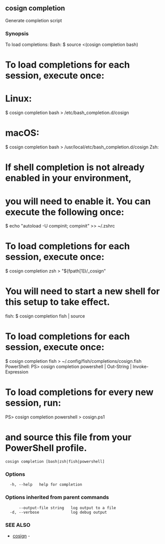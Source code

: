 ## cosign completion

Generate completion script

### Synopsis

To load completions:
Bash:
  $ source <(cosign completion bash)
  # To load completions for each session, execute once:
  # Linux:
  $ cosign completion bash > /etc/bash_completion.d/cosign
  # macOS:
  $ cosign completion bash > /usr/local/etc/bash_completion.d/cosign
Zsh:
  # If shell completion is not already enabled in your environment,
  # you will need to enable it.  You can execute the following once:
  $ echo "autoload -U compinit; compinit" >> ~/.zshrc
  # To load completions for each session, execute once:
  $ cosign completion zsh > "${fpath[1]}/_cosign"
  # You will need to start a new shell for this setup to take effect.
fish:
  $ cosign completion fish | source
  # To load completions for each session, execute once:
  $ cosign completion fish > ~/.config/fish/completions/cosign.fish
PowerShell:
  PS> cosign completion powershell | Out-String | Invoke-Expression
  # To load completions for every new session, run:
  PS> cosign completion powershell > cosign.ps1
  # and source this file from your PowerShell profile.


```
cosign completion [bash|zsh|fish|powershell]
```

### Options

```
  -h, --help   help for completion
```

### Options inherited from parent commands

```
      --output-file string   log output to a file
  -d, --verbose              log debug output
```

### SEE ALSO

* [cosign](cosign.md)	 - 

